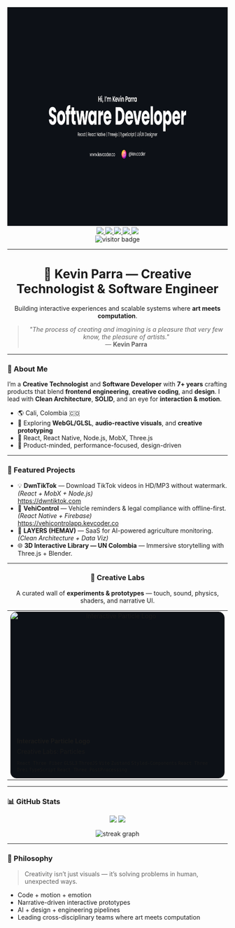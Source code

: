 <div align="center">
  <img height="500" src="./images/banner_github.png" alt="KevCoder Banner" />
</div>

<div align="center">
  <a href="https://www.linkedin.com/in/kmp535/" target="_blank">
    <img src="https://img.shields.io/static/v1?message=LinkedIn&logo=linkedin&label=&color=0077B5&logoColor=white&style=for-the-badge" height="25" />
  </a>
  <a href="https://links.kevcoder.co/" target="_blank">
    <img src="https://img.shields.io/static/v1?message=Portfolio&logo=vercel&label=&color=000000&logoColor=white&style=for-the-badge" height="25" />
  </a>
  <a href="mailto:kevinparra535@gmail.com" target="_blank">
    <img src="https://img.shields.io/static/v1?message=Gmail&logo=gmail&label=&color=D14836&logoColor=white&style=for-the-badge" height="25" />
  </a>
  <a href="https://www.instagram.com/kev.coder/" target="_blank">
    <img src="https://img.shields.io/static/v1?message=Instagram&logo=instagram&label=&color=E4405F&logoColor=white&style=for-the-badge" height="25" />
  </a>
  <a href="https://www.hackerrank.com/profile/kevinparra535" target="_blank">
    <img src="https://img.shields.io/static/v1?message=HackerRank&logo=hackerrank&label=&color=2EC866&logoColor=white&style=for-the-badge" height="25" />
  </a>
</div>

<div align="center">
  <img src="https://visitor-badge.laobi.icu/badge?page_id=Kevinparra535.Kevinparra535" alt="visitor badge"/>
</div>

---

<h1 align="center">🎨 Kevin Parra — Creative Technologist & Software Engineer</h1>
<p align="center">
  Building interactive experiences and scalable systems where <b>art meets computation</b>.
</p>

<blockquote align="center">
  <i>"The process of creating and imagining is a pleasure that very few know, the pleasure of artists."</i><br/>
  — <b>Kevin Parra</b>
</blockquote>

---

### 🧭 About Me

I’m a **Creative Technologist** and **Software Developer** with **7+ years** crafting products that blend **frontend engineering**, **creative coding**, and **design**. I lead with **Clean Architecture**, **SOLID**, and an eye for **interaction & motion**.

- 🌎 Cali, Colombia 🇨🇴
- 🔬 Exploring **WebGL/GLSL**, **audio-reactive visuals**, and **creative prototyping**
- 🧩 React, React Native, Node.js, MobX, Three.js
- 🧠 Product-minded, performance-focused, design-driven

---

### 🚀 Featured Projects

- 💡 **DwnTikTok** — Download TikTok videos in HD/MP3 without watermark. _(React + MobX + Node.js)_  
  https://dwntiktok.com
- 📱 **VehiControl** — Vehicle reminders & legal compliance with offline-first. _(React Native + Firebase)_  
  https://vehicontrolapp.kevcoder.co
- 🌾 **LAYERS (HEMAV)** — SaaS for AI-powered agriculture monitoring. _(Clean Architecture + Data Viz)_
- 🌐 **3D Interactive Library — UN Colombia** — Immersive storytelling with Three.js + Blender.

---

<!-- CREATIVE LABS (HTML TABLE GRID SIN CSS) -->
<h3 align="center">🧪 Creative Labs</h3>
<p align="center">A curated wall of <b>experiments & prototypes</b> — touch, sound, physics, shaders, and narrative UI.</p>

<table align="center">
  <tr>
    <td align="center" width="33%">
      <a class="lab-card" href="https://github.com/Kevinparra535/creativedev.particles" target="_blank" style="text-decoration:none; border:1px solid #2d2d2d; border-radius:14px; overflow:hidden; display:flex; flex-direction:column; background:#0d1117;">
      <img src="/images/labs_particles.gif" alt="Interactive Particle Logo" style="width:100%; aspect-ratio:16/9; object-fit:cover;">
      <div style="padding:12px 14px; text-align:left;">
        <h4 style="margin:0 0 6px 0;">Interactive Particle Logo</h4>
        <p style="margin:0 0 8px 0; font-size:14px; line-height:1.4;">
          Creative Labs: Particles
        </p>
        <p style="margin:0; font-size:12px;">
          <code>React Three Fiber</code> <code>GLSL3</code> <code>ThreeJS</code>
          <code>Vite</code> <code>Zustand</code> <code>Styled-Components</code> <code>React Three Drei</code> <code>TypeScript</code> <code>React Three PostProcessing</code>
        </p>
      </div>
    </a>
    </td>
    <!-- <td align="center" width="33%">
      <a href="https://github.com/Kevinparra535/flow-fields" target="_blank">
        <img src="./labs/flow_fields.gif" alt="Flow Fields" width="100%" />
        <br/>
        <b>Flow Fields</b>
      </a>
      <br/>
      <sub>Arte generativo con ruido de Perlin y dinámica de trayectorias.</sub>
      <br/>
      <sub><code>p5.js</code> <code>TypeScript</code></sub>
    </td> -->
    <!-- <td align="center" width="33%">
      <a href="https://github.com/Kevinparra535/audio-reactive-sphere" target="_blank">
        <img src="./labs/3d_audio_reactive.gif" alt="Audio Reactive 3D Sphere" width="100%" />
        <br/>
        <b>Audio Reactive 3D Sphere</b>
      </a>
      <br/>
      <sub>Deformación de malla y emisión de partículas según amplitud.</sub>
      <br/>
      <sub><code>Three.js</code> <code>Web Audio API</code></sub>
    </td> -->

  </tr>
  <!-- <tr>
    <td align="center" width="33%">
      <a href="https://github.com/Kevinparra535/light-lab" target="_blank">
        <img src="./labs/light_lab.gif" alt="Light Simulation Lab" width="100%" />
        <br/>
        <b>Light Simulation Lab</b>
      </a>
      <br/>
      <sub>Reflexiones en tiempo real y difusión de luz en WebGL.</sub>
      <br/>
      <sub><code>R3F</code> <code>Shaders</code></sub>
    </td>
    <td align="center" width="33%">
      <a href="https://github.com/Kevinparra535/hand-tracking-ar" target="_blank">
        <img src="./labs/hand_tracking.gif" alt="Hand Tracking AR" width="100%" />
        <br/>
        <b>Hand Tracking AR</b>
      </a>
      <br/>
      <sub>Interacción AR web con seguimiento de manos.</sub>
      <br/>
      <sub><code>MediaPipe</code> <code>React</code></sub>
    </td>
    <td align="center" width="33%">
      <a href="https://github.com/Kevinparra535" target="_blank">
        <img src="./labs/coming_soon.png" alt="Coming Soon" width="100%" />
        <br/>
        <b>Coming Soon</b>
      </a>
      <br/>
      <sub>Spatial interfaces, AI-driven visuals & motion-driven UI.</sub>
      <br/>
      <sub><code>WebGL</code> <code>AI</code> <code>UX</code></sub>
    </td>
  </tr> -->
</table>

---

### 📊 GitHub Stats

<p align="center">
  <img src="https://github-readme-stats.vercel.app/api?username=Kevinparra535&show_icons=true&theme=vision-friendly-dark" height="150"/>
  <img src="https://github-readme-stats.vercel.app/api/top-langs/?username=Kevinparra535&layout=compact&theme=vision-friendly-dark" height="150"/>
</p>

<p align="center">
  <img src="https://streak-stats.demolab.com?user=Kevinparra535&locale=en&mode=daily&theme=vision-friendly-dark" height="220" alt="streak graph" />
</p>

---

### 💬 Philosophy

> Creativity isn’t just visuals — it’s solving problems in human, unexpected ways.

- Code + motion + emotion
- Narrative-driven interactive prototypes
- AI + design + engineering pipelines
- Leading cross-disciplinary teams where art meets computation
